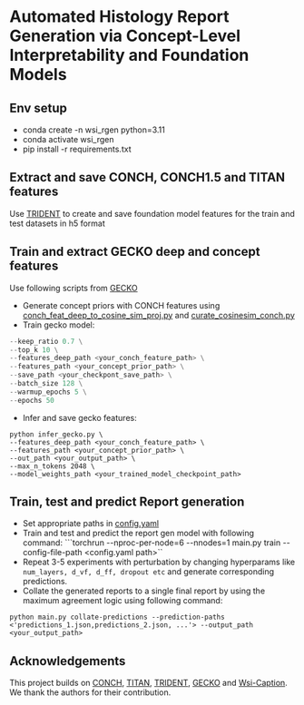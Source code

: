 
<h1>
Automated Histology Report Generation via Concept-Level Interpretability and Foundation Models
</h1>

## Env setup
- conda create -n wsi_rgen python=3.11
- conda activate wsi_rgen
- pip install -r requirements.txt

## Extract and save CONCH, CONCH1.5 and TITAN features
Use [TRIDENT](https://github.com/mahmoodlab/TRIDENT) to create and save foundation model features for the train and test datasets in h5 format

## Train and extract GECKO deep and concept features
Use following scripts from [GECKO](https://github.com/surykntsingh/GECKO)
- Generate concept priors with CONCH features using [conch_feat_deep_to_cosine_sim_proj.py](https://github.com/surykntsingh/GECKO/blob/main/conch_feat_deep_to_cosine_sim_proj.py) and [curate_cosinesim_conch.py](https://github.com/surykntsingh/GECKO/blob/main/curate_cosinesim_conch.py)
- Train gecko model:
```  python train_gecko.py \
--keep_ratio 0.7 \
--top_k 10 \
--features_deep_path <your_conch_feature_path> \
--features_path <your_concept_prior_path> \
--save_path <your_checkpont_save_path> \
--batch_size 128 \
--warmup_epochs 5 \
--epochs 50
```
- Infer and save gecko features:
```
python infer_gecko.py \
--features_deep_path <your_conch_feature_path> \
--features_path <your_concept_prior_path> \
--out_path <your_output_path> \
--max_n_tokens 2048 \
--model_weights_path <your_trained_model_checkpoint_path>
```
## Train, test and predict Report generation
- Set appropriate paths in [config.yaml](https://github.com/surykntsingh/wsi_report_gen/blob/main/config.yaml)
- Train and test and predict the report gen model with following command: 
```torchrun --nproc-per-node=6 --nnodes=1 main.py train --config-file-path <config.yaml path>``
- Repeat 3-5 experiments with perturbation by changing hyperparams like `num_layers, d_vf, d_ff, dropout etc` and generate corresponding predictions.
- Collate the generated reports to a single final report by using the maximum agreement logic using following command:
```
python main.py collate-predictions --prediction-paths <'predictions_1.json,predictions_2.json, ...'> --output_path <your_output_path>
```

## Acknowledgements
This project builds on  [CONCH](https://github.com/mahmoodlab/CONCH), [TITAN](https://github.com/mahmoodlab/TITAN), [TRIDENT](https://github.com/mahmoodlab/TRIDENT), [GECKO](https://github.com/bmi-imaginelab/GECKO) and [Wsi-Caption](https://github.com/cpystan/Wsi-Caption). We thank the authors for their contribution.
